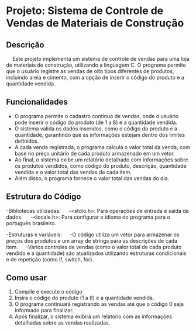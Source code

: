 # Projeto: Sistema de Controle de Vendas de Materiais de Construção

## Descrição

&emsp; Este projeto implementa um sistema de controle de vendas para uma loja de materiais de construção, utilizando a linguagem C. O programa permite que o usuário registre as vendas de oito tipos diferentes de produtos, incluindo areia e cimento, com a opção de inserir o código do produto e a quantidade vendida.

## Funcionalidades

- O programa permite o cadastro contínuo de vendas, onde o usuário pode inserir o código do produto (de 1 a 8) e a quantidade vendida.
- O sistema valida os dados inseridos, como o código do produto e a quantidade, garantindo que as informações estejam dentro dos limites definidos.
- A cada venda registrada, o programa calcula o valor total da venda, com base no preço unitário de cada produto armazenado em um vetor.
- Ao final, o sistema exibe um relatório detalhado com informações sobre os produtos vendidos, como código do produto, descrição, quantidade vendida e o valor total das vendas de cada item.
- Além disso, o programa fornece o valor total das vendas do dia.

## Estrutura do Código

-Bibliotecas utilizadas:
&emsp; -<stdio.h>: Para operações de entrada e saída de dados.
&emsp; -<locale.h>: Para configurar o idioma do programa para o português brasileiro.

-Estruturas e variáveis:
&emsp; -O código utiliza um vetor para armazenar os preços dos produtos e um array de strings para as descrições de cada item.
&emsp; -Vários controles de vendas (como o valor total de cada produto vendido e a quantidade) são atualizados utilizando estruturas condicionais e de repetição (como if, switch, for).

## Como usar
1. Compile e execute o código
2. Insira o código do produto (1 a 8) e a quantidade vendida.
3. O programa continuará registrando as vendas até que o código 0 seja informado para finalizar.
4. Após finalizar, o sistema exibirá um relatório com as informações detalhadas sobre as vendas realizadas.
